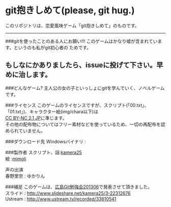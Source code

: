 git抱きしめて(please, git hug.)
===============

このリポジトリは、恋愛風味ゲーム「git抱きしめて」のものです。

-----
###gitを使ったことのある人にお願い!!!
このゲームはかなり嘘が含まれています。というのも私がgit初心者の
ためです。

もしなにかありましたら、issueに投げて下さい。早めに治します。
-----
###どんなゲーム?
主人公の女の子といっしょにgitを学んでいく、ノベルゲームです。

###ライセンス
このゲームのライセンスですが、スクリプト(「00.txt」、「01.txt」)、キャラクター絵(img/chara以下)は  
  [CC BY-NC 2.1 JP](http://creativecommons.org/licenses/by-nc/2.1/jp/)に準じます。  
  その他の配布物についてはフリー素材などを使っているため、一切の再配布を認められていません。  

###ダウンロード先
Windowsバイナリ : 

###製作者
  スクリプト、話:[kamera25](https://twitter.com/csc_kamera25)  
  絵 :[mimoli](http://mimoli.sakura.ne.jp/s2/)  

声の出演  
春野里奈 : ゆかりん

###補足
このゲームは、[広島Git勉強会201306](http://local.aguuu.com/events/15354)で発表させて頂きました。  
スライド : http://www.slideshare.net/kamera25/3-22312676  
Ustream : http://www.ustream.tv/recorded/33610541  

